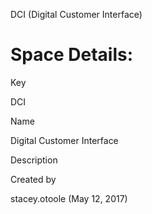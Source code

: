 
DCI (Digital Customer Interface)  

Space Details:
==============

Key

DCI

Name

Digital Customer Interface

Description

Created by

stacey.otoole (May 12, 2017)

  
  

